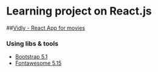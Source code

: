 # Learning project on React.js

##[Vidly - React App for movies](https://reactjs.org/)

### Using libs & tools

- [Bootstrap 5.1](https://getbootstrap.com/docs/5.1/getting-started/download/)
- [Fontawesome 5.15](https://fontawesome.com/v5.15/icons?d=gallery&p=2)